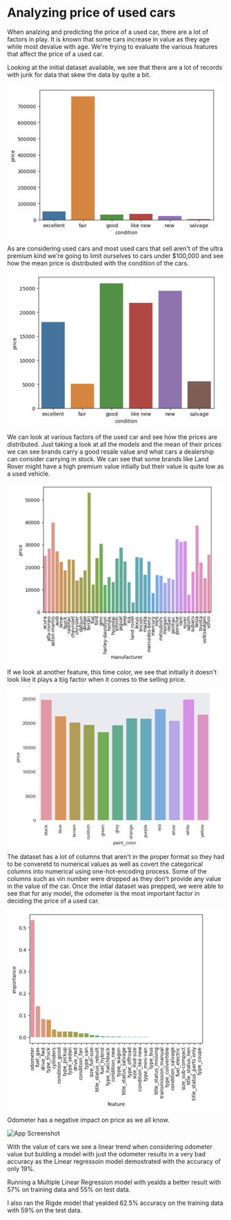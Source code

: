 
# Analyzing price of used cars

When analzing and predicting the price of a used car, there are a lot of factors in play. It is known that some cars increase in value as they age while most devalue with age. We're trying to evaluate the various features that affect the price of a used car. 

Looking at the initial dataset available, we see that there are a lot of records with junk for data that skew the data by quite a bit. 


![App Screenshot](/images/Skewed.png)


As are considering used cars and most used cars that sell aren't of the ultra premium kind we're going to limit ourselves to cars under $100,000 and see how the mean price is distributed with the condition of the cars.


![App Screenshot](/images/Unskewed.png)

We can look at various factors of the used car and see how the prices are distributed. Just taking a look at all the models and the mean of their prices we can see brands carry a good resale value and what cars a dealership can consider carrying in stock. We can see that some brands like Land Rover might have a high premium value intially but their value is quite low as a used vehicle. 

![App Screenshot](/images/make_price.png)

If we look at another feature, this time color, we see that initially it doesn't look like it plays a big factor when it comes to the selling price.

![App Screenshot](/images/color-price.png)

The dataset has a lot of columns that aren't in the proper format so they had to be converetd to numerical values as well as covert the categorical columns into numerical using one-hot-encoding process. Some of the columns such as vin number were dropped as they don't provide any value in the value of the car. 
Once the intial dataset was prepped, we were able to see that for any model, the odometer is the most important factor in deciding the price of a used car. 

![App Screenshot](/images/odometer-imp.png)

Odometer has a negative impact on price as we all know. 

![App Screenshot](/images/odo-negaitve.png)

With the value of cars we see a linear trend when considering odometer value but bulding a model with just the odometer results in a very bad accuracy as the Linear regressoin model demostrated with the accuracy of only 19%. 

Running a Multiple Linear Regression model with  yealds a better result with 57% on training data and 55% on test data.

I also ran the Rigde model that yealded 62.5% accuracy on the training data with 59% on the test data. 






